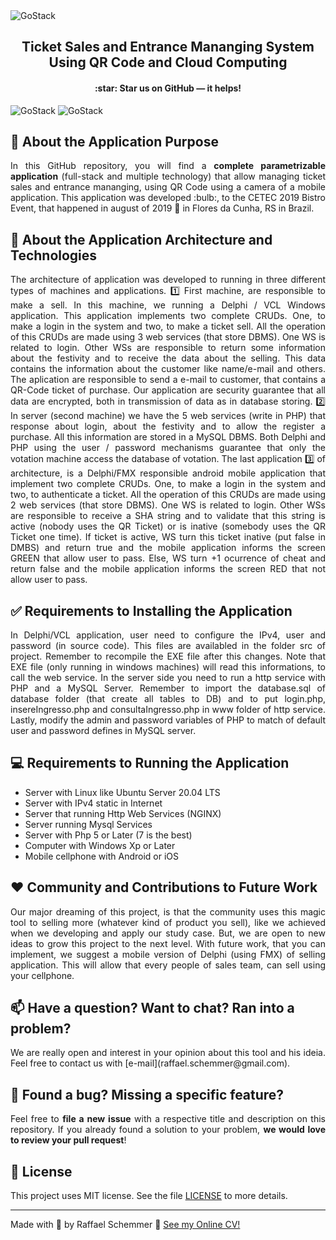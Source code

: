 <img alt="GoStack" src="https://s7.gifyu.com/images/Design-sem-nome-1d17c9865e9dcb5cf.gif" />

<div align="center">
  <h2>
    Ticket Sales and Entrance Mananging System Using QR Code and Cloud Computing
  </h2>
  <h4>
    :star: Star us on GitHub — it helps!
  </h4>
   

</div>
<img alt="GoStack" src="https://s7.gifyu.com/images/68747470733a2f2f73372e67696679752e636f6d2f696d616765732f31303030613437623630653535386536302e706e67.png" />
<img alt="GoStack" src="https://s7.gifyu.com/images/Screenshot_20190618-232516.png" />

## 🧿 About the Application Purpose
<div align="justify">
In this GitHub repository, you will find a <b>complete parametrizable application</b> (full-stack and multiple technology) that allow managing ticket sales and entrance mananging, using QR Code using a camera of a mobile application. This application was developed :bulb:, to the CETEC 2019 Bistro Event, that happened in august of 2019 📅 in Flores da Cunha, RS in Brazil. 
</div>

## :rocket: About the Application Architecture and Technologies
<div align="justify">
The architecture of application was developed to running in three different types of machines and applications. 1️⃣ First machine, are responsible to make a sell. In this machine, we running a Delphi / VCL Windows application. This application implements two complete CRUDs. One, to make a login in the system and two, to make a ticket sell. All the operation of this CRUDs are made using 3 web services (that store DBMS). One WS is related to login. Other WSs are responsible to return some information about the festivity and to receive the data about the selling. This data contains the information about the customer like name/e-mail and others. The aplication are responsible to send a e-mail to customer, that contains a QR-Code ticket of purchase. Our application are security guarantee that all data are encrypted, both in transmission of data as in database storing. 2️⃣ In server (second machine) we have the 5 web services (write in PHP) that response about login, about the festivity and to allow the register a purchase. All this information are stored in a MySQL DBMS. Both Delphi and PHP using the user / password mechanisms guarantee that only the votation machine access the database of votation. The last application 3️⃣ of architecture, is a Delphi/FMX responsible android mobile application that implement two complete CRUDs. One, to make a login in the system and two, to authenticate a ticket. All the operation of this CRUDs are made using 2 web services (that store DBMS). One WS is related to login. Other WSs are responsible to receive a SHA string and to validate that this string is active (nobody uses the QR Ticket) or is inative (somebody uses the QR Ticket one time). If ticket is active, WS turn this ticket inative (put false in DMBS) and return true and the mobile application informs the screen GREEN that allow user to pass. Else, WS turn +1 ocurrence of cheat and return false and the mobile application informs the screen RED that not allow user to pass.
</div>

## ✅ Requirements to Installing the Application
<div align="justify">
In Delphi/VCL application, user need to configure the IPv4, user and password (in source code). This files are availabled in the folder src of project. Remember to recompile the EXE file after this changes. Note that EXE file (only running in windows machines) will read this informations, to call the web service. In the server side you need to run a http service with PHP and a MySQL Server. Remember to import the database.sql of database folder (that create all tables to DB) and to put login.php, insereIngresso.php and consultaIngresso.php in www folder of http service. Lastly, modify the admin and password variables of PHP to match of default user and password defines in MySQL server.
</div>

## 💻 Requirements to Running the Application

- Server with Linux like Ubuntu Server 20.04 LTS
- Server with IPv4 static in Internet
- Server that running Http Web Services (NGINX)
- Server running Mysql Services
- Server with Php 5 or Later (7 is the best)
- Computer with Windows Xp or Later
- Mobile cellphone with Android or iOS

## ❤️ Community and Contributions to Future Work
<div align="justify">
Our major dreaming of this project, is that the community uses this magic tool to selling more (whatever kind of product you sell), like we achieved when we developing and apply our study case. But, we are open to new ideas to grow this project to the next level. With future work, that you can implement, we suggest a mobile version of Delphi (using FMX) of selling application. This will allow that every people of sales team, can sell using your cellphone.
</div>

## 📫 Have a question? Want to chat? Ran into a problem?
<div align="justify">
We are really open and interest in your opinion about this tool and his ideia. Feel free to contact us with [e-mail](raffael.schemmer@gmail.com).
</div>

## 🤝 Found a bug? Missing a specific feature?
<div align="justify">
Feel free to <b>file a new issue</b> with a respective title and description on this repository. If you already found a solution to your problem, <b>we would love to review your pull request</b>!
</div>

## 📘 License

This project uses MIT license. See the file [LICENSE](LICENSE) to more details.

---

Made with 💜 by Raffael Schemmer :wave: [See my Online CV!](https://www.raffael.dev)
